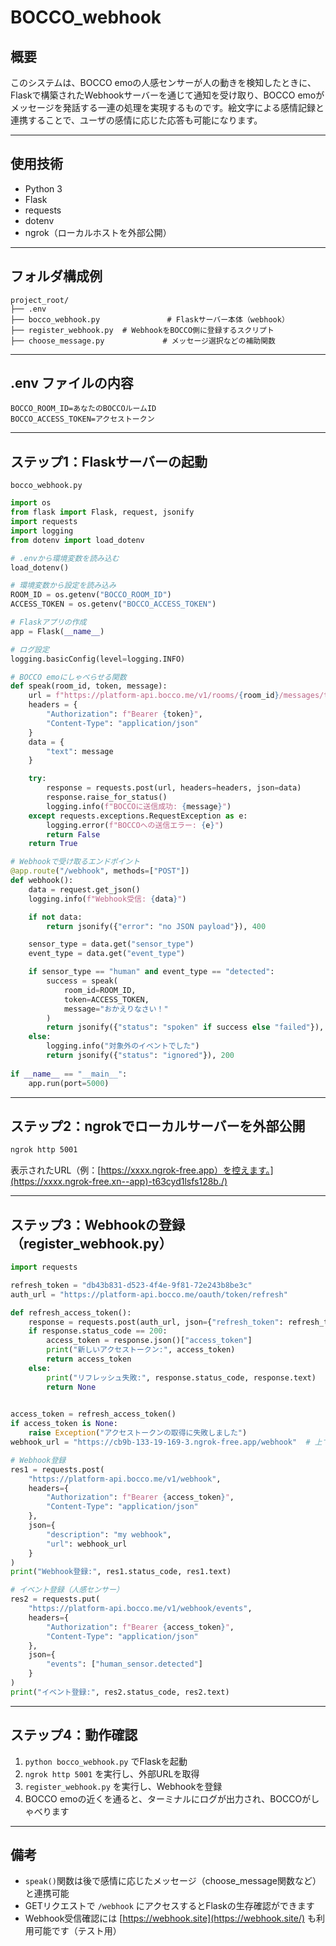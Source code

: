 # BOCCO_webhook

## 概要

このシステムは、BOCCO emoの人感センサーが人の動きを検知したときに、Flaskで構築されたWebhookサーバーを通じて通知を受け取り、BOCCO emoがメッセージを発話する一連の処理を実現するものです。絵文字による感情記録と連携することで、ユーザの感情に応じた応答も可能になります。

---

## 使用技術

- Python 3
- Flask
- requests
- dotenv
- ngrok（ローカルホストを外部公開）

---

## フォルダ構成例

```
project_root/
├── .env
├── bocco_webhook.py               # Flaskサーバー本体（webhook）
├── register_webhook.py  # WebhookをBOCCO側に登録するスクリプト
├── choose_message.py             # メッセージ選択などの補助関数

```

---

## .env ファイルの内容

```
BOCCO_ROOM_ID=あなたのBOCCOルームID
BOCCO_ACCESS_TOKEN=アクセストークン

```

---

## ステップ1：Flaskサーバーの起動

`bocco_webhook.py`

```python
import os
from flask import Flask, request, jsonify
import requests
import logging
from dotenv import load_dotenv

# .envから環境変数を読み込む
load_dotenv()

# 環境変数から設定を読み込み
ROOM_ID = os.getenv("BOCCO_ROOM_ID")
ACCESS_TOKEN = os.getenv("BOCCO_ACCESS_TOKEN")

# Flaskアプリの作成
app = Flask(__name__)

# ログ設定
logging.basicConfig(level=logging.INFO)

# BOCCO emoにしゃべらせる関数
def speak(room_id, token, message):
    url = f"https://platform-api.bocco.me/v1/rooms/{room_id}/messages/text"
    headers = {
        "Authorization": f"Bearer {token}",
        "Content-Type": "application/json"
    }
    data = {
        "text": message
    }

    try:
        response = requests.post(url, headers=headers, json=data)
        response.raise_for_status()
        logging.info(f"BOCCOに送信成功: {message}")
    except requests.exceptions.RequestException as e:
        logging.error(f"BOCCOへの送信エラー: {e}")
        return False
    return True

# Webhookで受け取るエンドポイント
@app.route("/webhook", methods=["POST"])
def webhook():
    data = request.get_json()
    logging.info(f"Webhook受信: {data}")

    if not data:
        return jsonify({"error": "no JSON payload"}), 400

    sensor_type = data.get("sensor_type")
    event_type = data.get("event_type")

    if sensor_type == "human" and event_type == "detected":
        success = speak(
            room_id=ROOM_ID,
            token=ACCESS_TOKEN,
            message="おかえりなさい！"
        )
        return jsonify({"status": "spoken" if success else "failed"}), 200
    else:
        logging.info("対象外のイベントでした")
        return jsonify({"status": "ignored"}), 200
    
if __name__ == "__main__":
    app.run(port=5000)
```

---

## ステップ2：ngrokでローカルサーバーを外部公開

```bash
ngrok http 5001

```

表示されたURL（例：[https://xxxx.ngrok-free.app）を控えます。](https://xxxx.ngrok-free.xn--app)-t63cyd1lsfs128b./)

---

## ステップ3：Webhookの登録（register_webhook.py）

```python
import requests

refresh_token = "db43b831-d523-4f4e-9f81-72e243b8be3c"
auth_url = "https://platform-api.bocco.me/oauth/token/refresh"

def refresh_access_token():
    response = requests.post(auth_url, json={"refresh_token": refresh_token})
    if response.status_code == 200:
        access_token = response.json()["access_token"]
        print("新しいアクセストークン:", access_token)
        return access_token
    else:
        print("リフレッシュ失敗:", response.status_code, response.text)
        return None
    

access_token = refresh_access_token()
if access_token is None:
    raise Exception("アクセストークンの取得に失敗しました")
webhook_url = "https://cb9b-133-19-169-3.ngrok-free.app/webhook"  # 上で出たngrokのURL！

# Webhook登録
res1 = requests.post(
    "https://platform-api.bocco.me/v1/webhook",
    headers={
        "Authorization": f"Bearer {access_token}",
        "Content-Type": "application/json"
    },
    json={
        "description": "my webhook",
        "url": webhook_url
    }
)
print("Webhook登録:", res1.status_code, res1.text)

# イベント登録（人感センサー）
res2 = requests.put(
    "https://platform-api.bocco.me/v1/webhook/events",
    headers={
        "Authorization": f"Bearer {access_token}",
        "Content-Type": "application/json"
    },
    json={
        "events": ["human_sensor.detected"]
    }
)
print("イベント登録:", res2.status_code, res2.text)

```

---

## ステップ4：動作確認

1. `python bocco_webhook.py` でFlaskを起動
2. `ngrok http 5001` を実行し、外部URLを取得
3. `register_webhook.py` を実行し、Webhookを登録
4. BOCCO emoの近くを通ると、ターミナルにログが出力され、BOCCOがしゃべります

---

## 備考

- `speak()`関数は後で感情に応じたメッセージ（choose_message関数など）と連携可能
- GETリクエストで `/webhook` にアクセスするとFlaskの生存確認ができます
- Webhook受信確認には [https://webhook.site](https://webhook.site/) も利用可能です（テスト用）